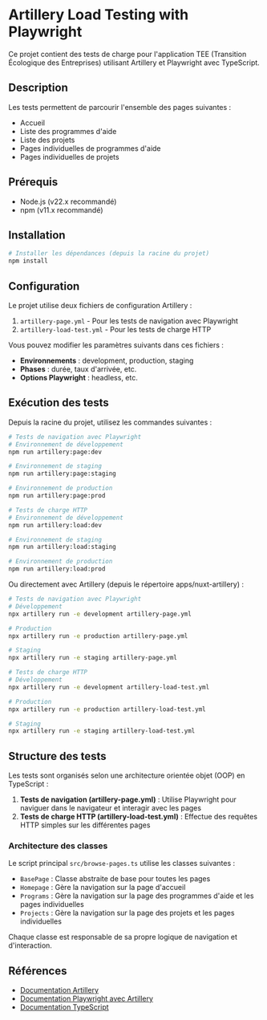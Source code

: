 # Artillery Load Testing with Playwright

Ce projet contient des tests de charge pour l'application TEE (Transition Écologique des Entreprises) utilisant Artillery et Playwright avec TypeScript.

## Description

Les tests permettent de parcourir l'ensemble des pages suivantes :
- Accueil
- Liste des programmes d'aide
- Liste des projets
- Pages individuelles de programmes d'aide
- Pages individuelles de projets

## Prérequis

- Node.js (v22.x recommandé)
- npm (v11.x recommandé)

## Installation

```bash
# Installer les dépendances (depuis la racine du projet)
npm install
```

## Configuration

Le projet utilise deux fichiers de configuration Artillery :

1. `artillery-page.yml` - Pour les tests de navigation avec Playwright
2. `artillery-load-test.yml` - Pour les tests de charge HTTP

Vous pouvez modifier les paramètres suivants dans ces fichiers :

- **Environnements** : development, production, staging
- **Phases** : durée, taux d'arrivée, etc.
- **Options Playwright** : headless, etc.

## Exécution des tests

Depuis la racine du projet, utilisez les commandes suivantes :

```bash
# Tests de navigation avec Playwright
# Environnement de développement
npm run artillery:page:dev

# Environnement de staging
npm run artillery:page:staging

# Environnement de production
npm run artillery:page:prod

# Tests de charge HTTP
# Environnement de développement
npm run artillery:load:dev

# Environnement de staging
npm run artillery:load:staging

# Environnement de production
npm run artillery:load:prod
```

Ou directement avec Artillery (depuis le répertoire apps/nuxt-artillery) :

```bash
# Tests de navigation avec Playwright
# Développement
npx artillery run -e development artillery-page.yml

# Production
npx artillery run -e production artillery-page.yml

# Staging
npx artillery run -e staging artillery-page.yml

# Tests de charge HTTP
# Développement
npx artillery run -e development artillery-load-test.yml

# Production
npx artillery run -e production artillery-load-test.yml

# Staging
npx artillery run -e staging artillery-load-test.yml
```

## Structure des tests

Les tests sont organisés selon une architecture orientée objet (OOP) en TypeScript :

1. **Tests de navigation (artillery-page.yml)** : Utilise Playwright pour naviguer dans le navigateur et interagir avec les pages
2. **Tests de charge HTTP (artillery-load-test.yml)** : Effectue des requêtes HTTP simples sur les différentes pages

### Architecture des classes

Le script principal `src/browse-pages.ts` utilise les classes suivantes :

- `BasePage` : Classe abstraite de base pour toutes les pages
- `Homepage` : Gère la navigation sur la page d'accueil
- `Programs` : Gère la navigation sur la page des programmes d'aide et les pages individuelles
- `Projects` : Gère la navigation sur la page des projets et les pages individuelles

Chaque classe est responsable de sa propre logique de navigation et d'interaction.

## Références

- [Documentation Artillery](https://www.artillery.io/docs)
- [Documentation Playwright avec Artillery](https://www.artillery.io/docs/reference/engines/playwright)
- [Documentation TypeScript](https://www.typescriptlang.org/docs/)
